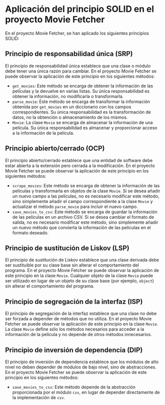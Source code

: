 
# Aplicación del principio SOLID en el proyecto Movie Fetcher

En el proyecto Movie Fetcher, se han aplicado los siguientes principios SOLID:

## Principio de responsabilidad única (SRP)

El principio de responsabilidad única establece que una clase o módulo debe tener una única razón para cambiar. En el proyecto Movie Fetcher se puede observar la aplicación de este principio en los siguientes métodos:

- `get_movies`: Este método se encarga de obtener la información de las películas y la devuelve en varias listas. Su única responsabilidad es obtener la información, no modificarla o transformarla.
- `parse_movie`: Este método se encarga de transformar la información obtenida por `get_movies` en un diccionario con los campos correspondientes. Su única responsabilidad es la transformación de datos, no la obtención o almacenamiento de los mismos.
- `Movie`: La clase `Movie` se encarga de almacenar la información de una película. Su única responsabilidad es almacenar y proporcionar acceso a la información de la película.

## Principio abierto/cerrado (OCP)

El principio abierto/cerrado establece que una entidad de software debe estar abierta a la extensión pero cerrada a la modificación. En el proyecto Movie Fetcher se puede observar la aplicación de este principio en los siguientes métodos:

- `scrape_movies`: Este método se encarga de obtener la información de las películas y transformarla en objetos de la clase `Movie`. Si se desea añadir un nuevo campo a las películas, no es necesario modificar este método, sino simplemente añadir el campo correspondiente a la clase `Movie` y actualizar el método `parse_movie` para incluir el nuevo campo.
- `save_movies_to_csv`: Este método se encarga de guardar la información de las películas en un archivo CSV. Si se desea cambiar el formato de salida, no es necesario modificar este método, sino simplemente añadir un nuevo método que convierta la información de las películas en el formato deseado.

## Principio de sustitución de Liskov (LSP)

El principio de sustitución de Liskov establece que una clase derivada debe ser sustituible por su clase base sin alterar el comportamiento del programa. En el proyecto Movie Fetcher se puede observar la aplicación de este principio en la clase `Movie`. Cualquier objeto de la clase `Movie` puede ser utilizado en lugar de un objeto de su clase base (por ejemplo, `object`) sin alterar el comportamiento del programa.

## Principio de segregación de la interfaz (ISP)

El principio de segregación de la interfaz establece que una clase no debe ser forzada a depender de métodos que no utiliza. En el proyecto Movie Fetcher se puede observar la aplicación de este principio en la clase `Movie`. La clase `Movie` define sólo los métodos necesarios para acceder a la información de la película y no depende de otros métodos innecesarios.

## Principio de inversión de dependencia (DIP)

El principio de inversión de dependencia establece que los módulos de alto nivel no deben depender de módulos de bajo nivel, sino de abstracciones. En el proyecto Movie Fetcher se puede observar la aplicación de este principio en los siguientes métodos:

- `save_movies_to_csv`: Este método depende de la abstracción proporcionada por el módulo `csv`, en lugar de depender directamente de la implementación de `csv`.
